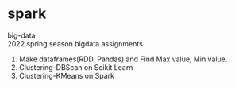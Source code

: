 # spark
big-data    
2022 spring season bigdata assignments.    
1. Make dataframes(RDD, Pandas) and Find Max value, Min value.    
2. Clustering-DBScan on Scikit Learn
3. Clustering-KMeans on Spark     
